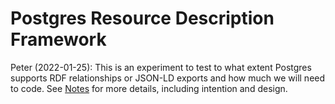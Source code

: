
# Postgres Resource Description Framework

Peter (2022-01-25): This is an experiment to test to what extent Postgres supports RDF relationships or JSON-LD exports and how much we will need to code. See [Notes](../../notes/postgres-rdf-1.md) for more details, including intention and design.


